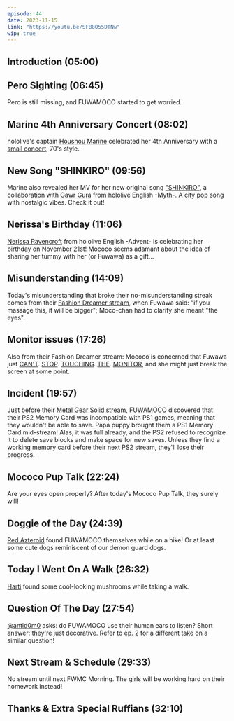 ```yaml
---
episode: 44
date: 2023-11-15
link: "https://youtu.be/SFB8O55DTNw"
wip: true
---
```


## Introduction (05:00)

## Pero Sighting (06:45)

Pero is still missing, and FUWAMOCO started to get worried.

## Marine 4th Anniversary Concert (08:02)

hololive's captain [Houshou Marine](https://www.youtube.com/@HoushouMarine) celebrated her 4th Anniversary with a [small concert](https://youtu.be/Nuy3XE8vjgc), 70's style.

## New Song "SHINKIRO" (09:56)

Marine also revealed her MV for her new original song ["SHINKIRO"](https://youtu.be/9ehwhQJ50gs), a collaboration with [Gawr Gura](https://www.youtube.com/@GawrGura) from hololive English -Myth-. A city pop song with nostalgic vibes. Check it out!

## Nerissa's Birthday (11:06)

[Nerissa Ravencroft](https://www.youtube.com/@NerissaRavencroft) from hololive English -Advent- is celebrating her birthday on November 21st! Mococo seems adamant about the idea of sharing her tummy with her (or Fuwawa) as a gift...

## Misunderstanding (14:09)

Today's misunderstanding that broke their no-misunderstanding streak comes from their [Fashion Dreamer stream](https://youtu.be/IkKoOPXcI8Q?t=1293), when Fuwawa said: "if you massage this, it will be bigger"; Moco-chan had to clarify she meant "the eyes".

## Monitor issues (17:26)

Also from their Fashion Dreamer stream: Mococo is concerned that Fuwawa just [CAN'T](https://youtu.be/IkKoOPXcI8Q?t=3830s). [STOP](https://youtu.be/IkKoOPXcI8Q?t=4704). [TOUCHING](https://youtu.be/IkKoOPXcI8Q?t=7800). [THE](https://youtu.be/IkKoOPXcI8Q?t=10360). [MONITOR](https://youtu.be/IkKoOPXcI8Q?t=10568), and she might just break the screen at some point.

## Incident (19:57)

Just before their [Metal Gear Solid stream](https://youtu.be/KarLzbs9N5Y), FUWAMOCO discovered that their PS2 Memory Card was incompatible with PS1 games, meaning that they wouldn't be able to save. Papa puppy brought them a PS1 Memory Card mid-stream! Alas, it was full already, and the PS2 refused to recognize it to delete save blocks and make space for new saves. Unless they find a working memory card before their next PS2 stream, they'll lose their progress.

## Mococo Pup Talk (22:24)

Are your eyes open properly? After today's Mococo Pup Talk, they surely will!

## Doggie of the Day (24:39)

[Red Azteroid](https://twitter.com/RAzteroid/status/1723968530675278240) found FUWAMOCO themselves while on a hike! Or at least some cute dogs reminiscent of our demon guard dogs.

## Today I Went On A Walk (26:32)

[Harti](https://twitter.com/xalandr/status/1724061708921016711) found some cool-looking mushrooms while taking a walk.

## Question Of The Day (27:54)

[@antid0m0](https://twitter.com/antid0m0/status/1724274238029275229) asks: do FUWAMOCO use their human ears to listen? Short answer: they're just decorative. Refer to [ep. 2](https://youtu.be/YILB_0QF-uI?t=1573) for a different take on a similar question!

## Next Stream & Schedule (29:33)

No stream until next FWMC Morning. The girls will be working hard on their homework instead!

## Thanks & Extra Special Ruffians (32:10)

